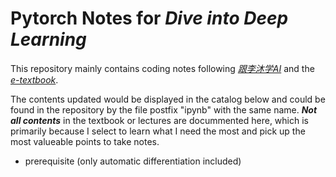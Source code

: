 # Pytorch Notes for *Dive into Deep Learning*
This repository mainly contains coding notes following *[跟李沐学AI](https://www.youtube.com/watch?v=gdtFWyvNUcI&list=PLQtPj5OvXSt9SwJnrYu_45_-S6oKQqyxW)* and the *[e-textbook](https://d2l.ai/index.html)*.

The contents updated would be displayed in the catalog below and could be found in the repository by the file postfix "ipynb" with the same name. ***Not all contents*** in the textbook or lectures are docummented here, which is primarily because I select to learn what I need the most and pick up the most valueable points to take notes.

- prerequisite (only automatic differentiation included)